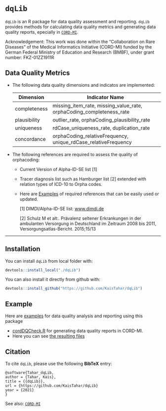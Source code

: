 # `dqLib`

`dqLib` is an R package for data quality assessment and reporting. 
`dqLib` provides methods for calculating data quality metrics and generating data quality reports, epecially in [`CORD-MI`](https://www.medizininformatik-initiative.de/de/CORD).

Acknowledgement: This work was done within the “Collaboration on Rare Diseases” of the Medical Informatics Initiative (CORD-MI) funded by the German Federal Ministry of Education and Research (BMBF), under grant number: FKZ-01ZZ1911R

## Data Quality Metrics
- The following data quality dimensions and indicatos are implemented:

  | Dimension  | Indicator Name|
  | ------------- | ------------- |
  | completeness  | missing_item_rate, missing_value_rate, orphaCoding_completeness_rate  |
  | plausibility  | outlier_rate, orphaCoding_plausibility_rate |
  | uniqueness | rdCase_uniqueness_rate, duplication_rate|
  | concordance | orphaCoding_relativeFrequency, unique_rdCase_relativeFrequency|
  
- The following references are required to assess the quality of orphacoding:

  - Current Version of Alpha-ID-SE list [1]
  - Tracer diagnosis list such as Hamburger list [2] extended with relation types of ICD-10 to Orpha codes. 
  - Here are [Examples](https://github.com/KaisTahar/dqLib/tree/master/refData) of required references that can be easily used or updated.

    [1] DIMDI/Alpha-ID-SE list: www.dimdi.de
    
    [2] Schulz M et alt:. Prävalenz seltener Erkrankungen in der ambulanten Versorgung in Deutschland im Zeitraum 2008 bis 2011, Versorgungsatlas-Bericht. 2015;15/13
  

------------------------------------------------------------------------

## Installation

You can install `dqLib` from local folder with:

``` r
devtools::install_local("./dqLib")
```
You can also install it directly from github with:

``` r
devtools::install_github("https://github.com/KaisTahar/dqLib")
```
## Example

Here are [examples](https://github.com/medizininformatik-initiative/cord-dq-checker) for data quality analysis and reporting using this package
- [cordDQCheck.R](https://github.com/medizininformatik-initiative/cord-dq-checker/blob/master/cordDqChecker.R) for generating data quality reports in CORD-MI.
- Here you can see [the resulting files](https://github.com/medizininformatik-initiative/cord-dq-checker/tree/master/Data/Export)

## Citation

To cite `dqLib`, please use the following **BibTeX** entry: 

```
@software{Tahar_dqLib,
author = {Tahar, Kais},
title = {{dqLib}},
url = {https://github.com/KaisTahar/dqLib}
year = {2021}
}
```
See also: [`CORD-MI`](https://www.medizininformatik-initiative.de/de/CORD)
